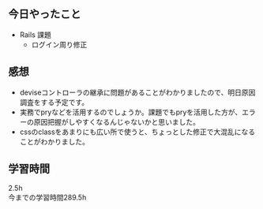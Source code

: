## 今日やったこと
- Rails 課題 
  - ログイン周り修正

## 感想
- deviseコントローラの継承に問題があることがわかりましたので、明日原因調査をする予定です。
- 実務でpryなどを活用するのでしょうか。課題でもpryを活用した方が、エラーの原因把握がしやすくなるんじゃないかと思いました。
- cssのclassをあまりにも広い所で使うと、ちょっとした修正で大混乱になることがわかりました。

## 学習時間
2.5h  
今までの学習時間289.5h 

